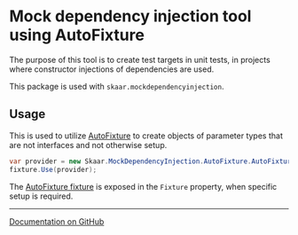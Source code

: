 Mock dependency injection tool using AutoFixture
===

The purpose of this tool is to create test targets in unit tests, 
in projects where constructor injections of dependencies are used.

This package is used with `skaar.mockdependencyinjection`.

## Usage 

This is used to utilize [AutoFixture](https://autofixture.github.io/) to 
create objects of parameter types that are not interfaces and not otherwise setup.

```C#
var provider = new Skaar.MockDependencyInjection.AutoFixture.AutoFixtureProvider();
fixture.Use(provider);
```
The [AutoFixture fixture](https://github.com/AutoFixture/AutoFixture/blob/master/Src/AutoFixture/Fixture.cs)
is exposed in the `Fixture` property, when specific setup is required.

---

[Documentation on GitHub](https://github.com/oyms/MockDependencyInjection/blob/main/README.md)